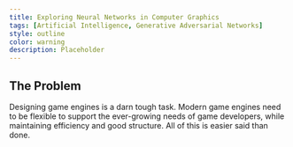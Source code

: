 ```yaml
---
title: Exploring Neural Networks in Computer Graphics
tags: [Artificial Intelligence, Generative Adversarial Networks]
style: outline
color: warning
description: Placeholder
---
```


## The Problem
Designing game engines is a darn tough task. Modern game engines need to be flexible to support the ever-growing needs of game developers, while maintaining efficiency and good structure. All of this is easier said than done.



